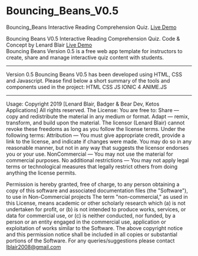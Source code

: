 # Bouncing_Beans_V0.5
Bouncing_Beans Interactive Reading Comprehension Quiz.
<a href="http://bit.ly/BouncingBeans_demo1">Live Demo</a>

Bouncing Beans V0.5
Interactive Reading Comprehension Quiz.
Code & Concept by Lenard Blair <a href="bit.ly/lblair_dev">Live Demo</a>  
Bouncing Beans Version 0.5 is a free web app template for instructors to create, share and manage interactive quiz content with students.
_______
Version 0.5
Bouncing Beans V0.5 has been developed using HTML, CSS and Javascript. 
Please find below a short summary of the tools and components used in the project:
HTML 
CSS 
JS
IONIC 4
ANIME.JS
_______
Usage:
Copyright 2019 [Lenard Blair, Badger & Bear Dev, Ketos Applications] All rights reserved.
The License:
You are free to: Share — copy and redistribute the material in any medium or format. Adapt — remix, transform, and build upon the material. The licensor (Lenard Blair) cannot revoke these freedoms as long as you follow the license terms.
Under the following terms: Attribution — You must give appropriate credit, provide a link to the license, and indicate if changes were made. You may do so in any reasonable manner, but not in any way that suggests the licensor endorses you or your use. NonCommercial — You may not use the material for commercial purposes. No additional restrictions — You may not apply legal terms or technological measures that legally restrict others from doing anything the license permits. 

Permission is hereby granted, free of charge, to any person obtaining a copy of this software and associated documentation files (the "Software"), to use in Non-Commercial projects
The term "non-commercial," as used in this License, means academic or other scholarly research which (a) is not undertaken for profit, or (b) is not intended to produce works, services, or data for commercial use, or (c) is neither conducted, nor funded, by a person or an entity engaged in the commercial use, application or exploitation of works similar to the Software.
The above copyright notice and this permission notice shall be included in all copies or substantial portions of the Software. For any queries/suggestions please contact lblair2008@gmail.com



